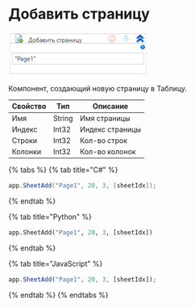 # Добавить страницу

![](<../../../../../.gitbook/assets/image (359).png>)

Компонент, создающий новую страницу в Таблицу.

| Свойство | Тип    | Описание        |
| -------- | ------ | --------------- |
| Имя      | String | Имя страницы    |
| Индекс   | Int32  | Индекс страницы |
| Строки   | Int32  | Кол-во строк    |
| Колонки  | Int32  | Кол-во колонок  |

{% tabs %}
{% tab title="C#" %}
```csharp
app.SheetAdd("Page1", 20, 3, [sheetIdx]);
```
{% endtab %}

{% tab title="Python" %}
```python
app.SheetAdd("Page1", 20, 3, [sheetIdx])
```
{% endtab %}

{% tab title="JavaScript" %}
```javascript
app.SheetAdd("Page1", 20, 3, [sheetIdx]);
```
{% endtab %}
{% endtabs %}
